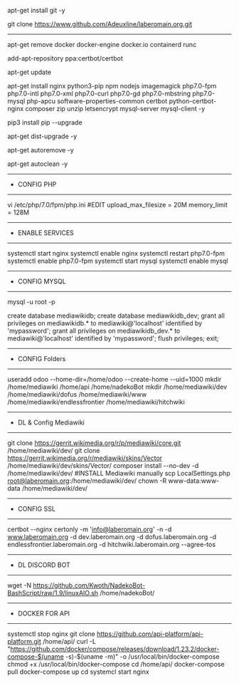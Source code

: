 apt-get install git -y

git clone https://www.github.com/Adeuxline/laberomain.org.git
***********
apt-get remove docker docker-engine docker.io containerd runc

add-apt-repository ppa:certbot/certbot

apt-get update

apt-get install nginx python3-pip npm nodejs imagemagick php7.0-fpm php7.0-intl php7.0-xml php7.0-curl php7.0-gd php7.0-mbstring php7.0-mysql php-apcu software-properties-common certbot python-certbot-nginx composer zip unzip letsencrypt mysql-server mysql-client -y

pip3 install pip --upgrade

apt-get dist-upgrade -y

apt-get autoremove -y

apt-get autoclean -y


***********
* CONFIG PHP
***********
vi /etc/php/7.0/fpm/php.ini
#EDIT
upload_max_filesize = 20M
memory_limit = 128M

***********
* ENABLE SERVICES
***********
systemctl start nginx
systemctl enable nginx
systemctl restart php7.0-fpm
systemctl enable php7.0-fpm
systemctl start mysql
systemctl enable mysql

***********
* CONFIG MYSQL
***********
mysql -u root -p

create database mediawikidb;
create database mediawikidb_dev;
grant all privileges on mediawikidb.* to mediawiki@'localhost' identified by 'mypassword';
grant all privileges on mediawikidb_dev.* to mediawiki@'localhost' identified by 'mypassword';
flush privileges;
exit;

***********
* CONFIG Folders
***********
useradd odoo --home-dir=/home/odoo --create-home --uid=1000
mkdir /home/mediawiki /home/api /home/nadekoBot
mkdir /home/mediawiki/dev /home/mediawiki/dofus /home/mediawiki/www /home/mediawiki/endlessfrontier /home/mediawiki/hitchwiki

***********
* DL & Config Mediawiki
***********
git clone https://gerrit.wikimedia.org/r/p/mediawiki/core.git /home/mediawiki/dev/
git clone https://gerrit.wikimedia.org/r/mediawiki/skins/Vector /home/mediawiki/dev/skins/Vector/
composer install --no-dev -d /home/mediawiki/dev/
#INSTALL Mediawiki manually
scp LocalSettings.php root@laberomain.org:/home/mediawiki/dev/
chown -R www-data:www-data /home/mediawiki/dev/

***********
* CONFIG SSL
***********
certbot --nginx certonly -m 'info@laberomain.org' -n -d www.laberomain.org -d dev.laberomain.org -d dofus.laberomain.org -d endlessfrontier.laberomain.org -d hitchwiki.laberomain.org --agree-tos

***********
* DL DISCORD BOT
***********
wget -N https://github.com/Kwoth/NadekoBot-BashScript/raw/1.9/linuxAIO.sh /home/nadekoBot/

************
*  DOCKER FOR API
************
systemctl stop nginx
git clone https://github.com/api-platform/api-platform.git /home/api/
curl -L "https://github.com/docker/compose/releases/download/1.23.2/docker-compose-$(uname -s)-$(uname -m)" -o /usr/local/bin/docker-compose
chmod +x /usr/local/bin/docker-compose
cd /home/api/
docker-compose pull
docker-compose up
cd
systemcl start nginx


